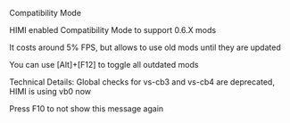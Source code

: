 Compatibility Mode

HIMI enabled Compatibility Mode to support 0.6.X mods

It costs around 5% FPS, but allows to use old mods until they are updated

You can use [Alt]+[F12] to toggle all outdated mods

Technical Details:
Global checks for vs-cb3 and vs-cb4 are deprecated, HIMI is using vb0 now

Press F10 to not show this message again

